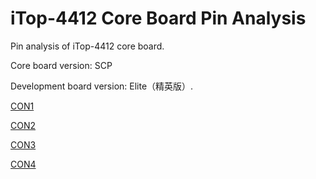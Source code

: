 # iTop-4412 Core Board Pin Analysis

Pin analysis of iTop-4412 core board.

Core board version: SCP

Development board version: Elite（精英版）.

[CON1](/CON1.md)

[CON2](/CON2.md)

[CON3](/CON3.md)

[CON4](/CON4.md)